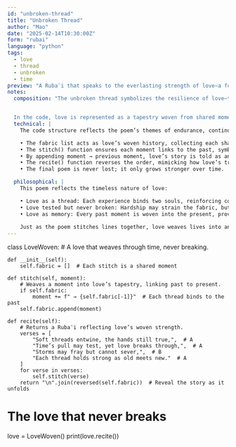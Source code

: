 ```yaml
---
id: "unbroken-thread"
title: "Unbroken Thread"
author: "Mao"
date: "2025-02-14T10:30:00Z"
form: "rubai"
language: "python"
tags: 
  - love
  - thread
  - unbroken
  - time
preview: "A Rubaʿi that speaks to the everlasting strength of love—a force that weaves through time, connecting hearts even when tested by distance, hardship, and the passage of years."
notes:
  composition: "The unbroken thread symbolizes the resilience of love—time, distance, and hardship may strain it, but it never truly frays.


  In the code, love is represented as a tapestry woven from shared moments. The act of stitching symbolizes how each experience—whether joyous or painful—is interconnected, forming an unbreakable whole. Even when time pulls love in different directions, the thread remains intact, binding past and present."
  technical: |
    The code structure reflects the poem’s themes of endurance, continuity, and resilience:

    • The fabric list acts as love’s woven history, collecting each shared experience.
    • The stitch() function ensures each moment links to the past, symbolizing how love builds upon itself rather than existing in isolation.
    • By appending moment → previous moment, love’s story is told as an unbroken thread.
    • The recite() function reverses the order, mimicking how love’s true depth is often understood in hindsight.
    • The final poem is never lost; it only grows stronger over time.

  philosophical: |
    This poem reflects the timeless nature of love:

    • Love as a thread: Each experience binds two souls, reinforcing connection across time.
    • Love tested but never broken: Hardship may strain the fabric, but true love never snaps.
    • Love as memory: Every past moment is woven into the present, proving that nothing is truly lost in love.
    
    Just as the poem stitches lines together, love weaves lives into an enduring whole. It acknowledges that love faces trials, but in the end, the strongest bonds are not those that never fray, but those that endure despite the strain.
---
```

class LoveWoven:
    # A love that weaves through time, never breaking. 

    def __init__(self):
        self.fabric = []  # Each stitch is a shared moment

    def stitch(self, moment):
        # Weaves a moment into love’s tapestry, linking past to present.
        if self.fabric:
            moment += f" → {self.fabric[-1]}"  # Each thread binds to the past
        self.fabric.append(moment)

    def recite(self):
        # Returns a Rubaʿi reflecting love’s woven strength.
        verses = [
            "Soft threads entwine, the hands still true,",  # A
            "Time’s pull may test, yet love breaks through,",  # A
            "Storms may fray but cannot sever,",  # B
            "Each thread holds strong as old meets new."  # A
        ]
        for verse in verses:
            self.stitch(verse)
        return "\n".join(reversed(self.fabric))  # Reveal the story as it unfolds

# The love that never breaks
love = LoveWoven()
print(love.recite())
